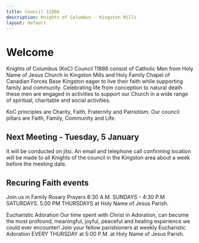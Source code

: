 ```yaml
---
title: Council 11886
description: Knights of Columbus - Kingston Mills
layout: default
---
```


# Welcome

Knights of Columbus (KoC) Council 11886 consist of Catholic Men from Holy Name of Jesus Church in Kingston Mills and Holy Family Chapel of Canadian Forces Base Kingston eager to live their faith while supporting family and community.  Celebrating life from conception to natural death these men are engaged in activities to support our Church in a wide range of spiritual, charitable and social activities.

KoC principles are Charity, Faith, Fraternity and Patriotism. Our council pillars are Faith, Family, Community and Life.

## Next Meeting - Tuesday, 5 January

It will be conducted on jitsi. An email and telephone call confirming location will be made to all Knights of the council in the Kingston area about a week before the meeting date.  

## Recuring Faith events

Join us in Family Rosary Prayers 8:30 A.M. SUNDAYS - 4:30 P.M SATURDAYS.  5.00 PM THURSDAYS at Holy Name of Jesus Parish.

Eucharistic Adoration Our time spent with Christ in Adoration, can become the most profound,  meaningful, joyful, peaceful and healing experience we could ever encounter!  Join your fellow parishioners at weekly Eucharistic Adoration EVERY THURSDAY at 5:00 P.M. at Holy Name of Jesus Parish.